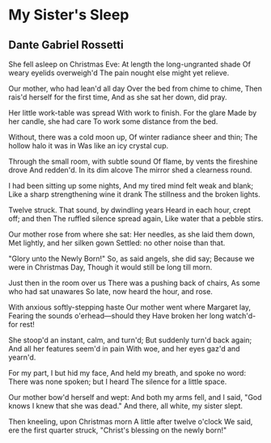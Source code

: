 # My Sister's Sleep
## Dante Gabriel Rossetti
She fell asleep on Christmas Eve:
At length the long-ungranted shade
Of weary eyelids overweigh'd
The pain nought else might yet relieve.

Our mother, who had lean'd all day
Over the bed from chime to chime,
Then rais'd herself for the first time,
And as she sat her down, did pray.

Her little work-table was spread
With work to finish. For the glare
Made by her candle, she had care
To work some distance from the bed.

Without, there was a cold moon up,
Of winter radiance sheer and thin;
The hollow halo it was in
Was like an icy crystal cup.

Through the small room, with subtle sound
Of flame, by vents the fireshine drove
And redden'd. In its dim alcove
The mirror shed a clearness round.

I had been sitting up some nights,
And my tired mind felt weak and blank;
Like a sharp strengthening wine it drank
The stillness and the broken lights.

Twelve struck. That sound, by dwindling years
Heard in each hour, crept off; and then
The ruffled silence spread again,
Like water that a pebble stirs.

Our mother rose from where she sat:
Her needles, as she laid them down,
Met lightly, and her silken gown
Settled: no other noise than that.

"Glory unto the Newly Born!"
So, as said angels, she did say;
Because we were in Christmas Day,
Though it would still be long till morn.

Just then in the room over us
There was a pushing back of chairs,
As some who had sat unawares
So late, now heard the hour, and rose.

With anxious softly-stepping haste
Our mother went where Margaret lay,
Fearing the sounds o'erhead—should they
Have broken her long watch'd-for rest!

She stoop'd an instant, calm, and turn'd;
But suddenly turn'd back again;
And all her features seem'd in pain
With woe, and her eyes gaz'd and yearn'd.

For my part, I but hid my face,
And held my breath, and spoke no word:
There was none spoken; but I heard
The silence for a little space.

Our mother bow'd herself and wept:
And both my arms fell, and I said,
"God knows I knew that she was dead."
And there, all white, my sister slept.

Then kneeling, upon Christmas morn
A little after twelve o'clock
We said, ere the first quarter struck,
"Christ's blessing on the newly born!"